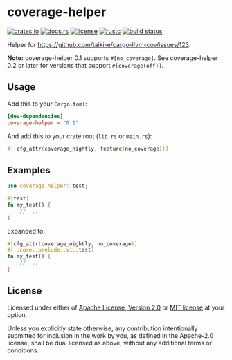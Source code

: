 # coverage-helper

[![crates.io](https://img.shields.io/crates/v/coverage-helper?style=flat-square&logo=rust)](https://crates.io/crates/coverage-helper)
[![docs.rs](https://img.shields.io/badge/docs.rs-coverage--helper-blue?style=flat-square&logo=docs.rs)](https://docs.rs/coverage-helper)
[![license](https://img.shields.io/badge/license-Apache--2.0_OR_MIT-blue?style=flat-square)](#license)
[![rustc](https://img.shields.io/badge/rustc-1.38+-blue?style=flat-square&logo=rust)](https://www.rust-lang.org)
[![build status](https://img.shields.io/github/actions/workflow/status/taiki-e/coverage-helper/ci.yml?branch=main&style=flat-square&logo=github)](https://github.com/taiki-e/coverage-helper/actions)

<!-- tidy:crate-doc:start -->
Helper for <https://github.com/taiki-e/cargo-llvm-cov/issues/123>.

**Note:** coverage-helper 0.1 supports `#[no_coverage]`.
See coverage-helper 0.2 or later for versions that support `#[coverage(off)]`.

## Usage

Add this to your `Cargo.toml`:

```toml
[dev-dependencies]
coverage-helper = "0.1"
```

And add this to your crate root (`lib.rs` or `main.rs`):

```rust
#![cfg_attr(coverage_nightly, feature(no_coverage))]
```

## Examples

```rust
use coverage_helper::test;

#[test]
fn my_test() {
    // ...
}
```

Expanded to:

```rust
#[cfg_attr(coverage_nightly, no_coverage)]
#[::core::prelude::v1::test]
fn my_test() {
    // ...
}
```

<!-- tidy:crate-doc:end -->

## License

Licensed under either of [Apache License, Version 2.0](LICENSE-APACHE) or
[MIT license](LICENSE-MIT) at your option.

Unless you explicitly state otherwise, any contribution intentionally submitted
for inclusion in the work by you, as defined in the Apache-2.0 license, shall
be dual licensed as above, without any additional terms or conditions.
